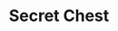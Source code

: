 ---
title: "Secret Chest"
permalink: /spells/secret-chest/
tags:
  - Spell
available_for:
  - Wizard
level: "4th Level"
school: "Conjuration"
range: "Touch"
comp:
  - V
  - S
  - M
material: "an exquisite chest, 3 feet by 2 feet by 2 feet, constructed from rare materials worth at least 5,000 gp, and a tiny replica made from the same materials worth at least 50 gp."
description: |
  You hide a chest, and all its contents, on the Ethereal Plane. You must touch the chest and the miniature replica that serves as a material component for the spell. The chest can contain up to 12 cubic feet of nonliving material (3 feet by 2 feet by 2 feet).

  While the chest remains on the Ethereal Plane, you can use an action and touch the replica to recall the chest. It appears in an unoccupied space on the ground within 5 feet of you. You can send the chest back to the Ethereal Plane by using an action and touching both the chest and the replica.

  After 60 days, there is a cumulative 5 percent chance per day that the spell's effect ends. This effect ends if you cast this spell again, if the smaller replica chest is destroyed, or if you choose to end the spell as an action. If the spell ends and the larger chest is on the Ethereal Plane, it is irretrievably lost.
excerpt: "You hide a chest, and all its contents, on the Ethereal Plane."
source: "Basic Rules"
---
